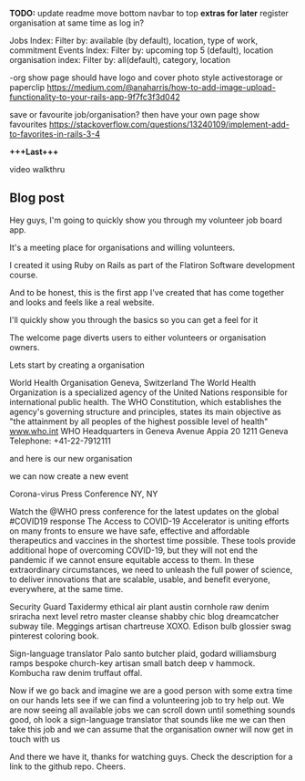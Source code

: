 **TODO:**
update readme
move bottom navbar to top
**extras for later**
register organisation at same time as log in?

Jobs Index: Filter by: available (by default), location, type of work, commitment
Events Index: Filter by: upcoming top 5 (default), location
organisation index: Filter by: all(default), category, location

-org show page should have logo and cover photo style activestorage or paperclip
https://medium.com/@anaharris/how-to-add-image-upload-functionality-to-your-rails-app-9f7fc3f3d042

save or favourite job/organisation? then have your own page show favourites
https://stackoverflow.com/questions/13240109/implement-add-to-favorites-in-rails-3-4

**+++Last+++**

video walkthru


## Blog post

Hey guys, I'm going to quickly show you through my volunteer job board app. 

It's a meeting place for organisations and willing volunteers.

I created it using Ruby on Rails as part of the Flatiron Software development course. 

And to be honest, this is the first app I've created that has come together and looks and feels like a real website.

I'll quickly show you through the basics so you can get a feel for it

The welcome page diverts users to either volunteers or organisation owners. 

Lets start by creating a organisation

World Health Organisation
Geneva, Switzerland
The World Health Organization is a specialized agency of the United Nations responsible for international public health. The WHO Constitution, which establishes the agency's governing structure and principles, states its main objective as "the attainment by all peoples of the highest possible level of health"
www.who.int
WHO Headquarters in Geneva
Avenue Appia 20
1211 Geneva
Telephone: +41-22-7912111

and here is our new organisation

we can now create a new event 

Corona-virus Press Conference
NY, NY

Watch the @WHO press conference for the latest updates on the global #COVID19 response 
The Access to COVID-19 Accelerator is uniting efforts on many fronts to ensure we have safe, effective and affordable therapeutics and vaccines in the shortest time possible.
These tools provide additional hope of overcoming COVID-19, but they will not end the pandemic if we cannot ensure equitable access to them.
In these extraordinary circumstances, we need to unleash the full power of science, to deliver innovations that are scalable, usable, and benefit everyone, everywhere, at the same time. 

Security Guard
Taxidermy ethical air plant austin cornhole raw denim sriracha next level retro master cleanse shabby chic blog dreamcatcher subway tile. Meggings artisan chartreuse XOXO. Edison bulb glossier swag pinterest coloring book.

Sign-language translator
 Palo santo butcher plaid, godard williamsburg ramps bespoke church-key artisan small batch deep v hammock. Kombucha raw denim truffaut offal.


Now if we go back and imagine we are a good person with some extra time on our hands 
lets see if we can find a volunteering job to try help out.
We are now seeing all available jobs we can scroll down until something sounds good, 
oh look a sign-language translator that sounds like me
we can then take this job
and we can assume that the organisation owner will now get in touch with us

And there we have it, thanks for watching guys. Check the description for a link to the github repo. Cheers. 

